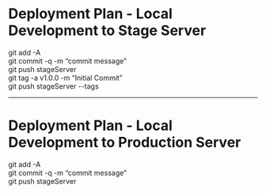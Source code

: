 # Deployment Plan - Local Development to Stage Server
git add -A<br>
git commit -q -m “commit message”<br>
git push stageServer<br>
git tag -a v1.0.0 -m “Initial Commit”<br>
git push stageServer --tags<br>

-----

# Deployment Plan - Local Development to Production Server
git add -A<br>
git commit -q -m “commit message”<br>
git push stageServer<br>
